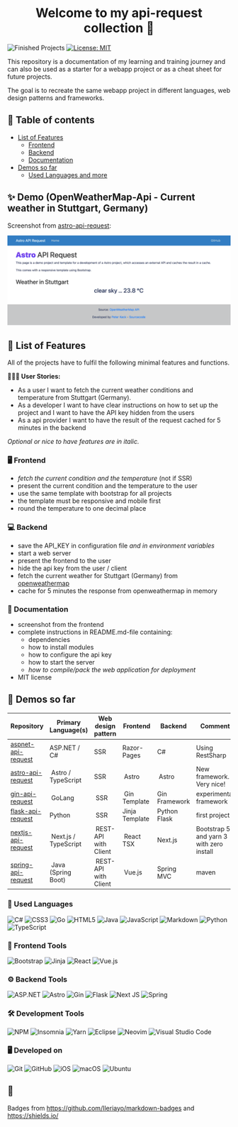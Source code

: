 <h1 align="center">Welcome to my api-request collection 👋</h1>
<p>
  <img alt="Finished Projects" src="https://img.shields.io/badge/finished_projects_so_far-6-blue.svg?cacheSeconds=25920" />
  <a href="https://github.com/pyrrolizin/api-request/blob/master/LICENSE" target="_blank">
    <img alt="License: MIT" src="https://img.shields.io/badge/License-MIT-green.svg" />
  </a>
</p>

This repository is a documentation of my learning and training journey and can also be used as a starter for a webapp project or as a cheat sheet for future projects.

The goal is to recreate the same webapp project in different languages, web design patterns and frameworks.

## 📖 Table of contents

* [List of Features](#-list-of-features)
  * [Frontend](#-frontend)
  * [Backend](#-backend)
  * [Documentation](#-documentation)
* [Demos so far](#-demos-so-far)
  * [Used Languages and more](#-used-languages)

## ✨ Demo (OpenWeatherMap-Api - Current weather in Stuttgart, Germany)

Screenshot from [astro-api-request](https://github.com/pyrrolizin/astro-api-request):

![screenshot of the demo application](screenshot.png)

## 🔹 List of Features

All of the projects have to fulfil the following minimal features and functions.

**👨‍💻💬 User Stories:**

* As a user I want to fetch the current weather conditions and temperature from Stuttgart (Germany).
* As a developer I want to have clear instructions on how to set up the project and I want to have the API key hidden from the users
* As a api provider I want to have the result of the request cached for 5 minutes in the backend

*Optional or nice to have features are in italic.*

### 🖥 Frontend

* *fetch the current condition and the temperature* (not if SSR)
* present the current condition and the temperature to the user
* use the same template with bootstrap for all projects
* the template must be responsive and mobile first
* round the temperature to one decimal place

### 💻 Backend

* save the API_KEY in configuration file *and in environment variables*
* start a web server
* present the frontend to the user
* hide the api key from the user / client
* fetch the current weather for Stuttgart (Germany) from [openweathermap](https://openweathermap.org/api)
* cache for 5 minutes the response from openweathermap in memory

### 📔 Documentation

* screenshot from the frontend
* complete instructions in README.md-file containing:
  * dependencies
  * how to install modules
  * how to configure the api key
  * how to start the server
  * *how to compile/pack the web application for deployment*
* MIT license

## 🎉 Demos so far

| Repository        | Primary Language(s)   | Web design pattern   | Frontend   | Backend   | Comment
| ---               | ---  | --- | ---- | ---- |---- | 
 [aspnet-api-request](https://github.com/pyrrolizin/aspnet-api-request) | ASP.NET / C# | SSR | Razor-Pages | C# | Using RestSharp   |
| [astro-api-request](https://github.com/pyrrolizin/astro-api-request) | Astro / TypeScript | SSR | Astro | Astro | New framework. Very nice! |
| [gin-api-request](https://github.com/pyrrolizin/gin-api-request)   | GoLang | SSR | Gin Template | Gin Framework   | experimental framework    |
| [flask-api-request](https://github.com/pyrrolizin/flask-api-request) | Python | SSR | Jinja Template| Python Flask  | first project     |
| [nextjs-api-request](https://github.com/pyrrolizin/nextjs-api-request) | Next.js / TypeScript | REST-API with Client | React TSX | Next.js | Bootstrap 5 and yarn 3 with zero install  |
| [spring-api-request](https://github.com/pyrrolizin/spring-api-request) | Java (Spring Boot) | REST-API with Client | Vue.js | Spring MVC | maven   |

### 💬 Used Languages

![C#](https://img.shields.io/badge/c%23-%23239120.svg?style=for-the-badge&logo=c-sharp&logoColor=white)
![CSS3](https://img.shields.io/badge/css3-%231572B6.svg?style=for-the-badge&logo=css3&logoColor=white)
![Go](https://img.shields.io/badge/go-%2300ADD8.svg?style=for-the-badge&logo=go&logoColor=white)
![HTML5](https://img.shields.io/badge/html5-%23E34F26.svg?style=for-the-badge&logo=html5&logoColor=white)
![Java](https://img.shields.io/badge/java-%23ED8B00.svg?style=for-the-badge&logo=java&logoColor=white)
![JavaScript](https://img.shields.io/badge/javascript-%23323330.svg?style=for-the-badge&logo=javascript&logoColor=%23F7DF1E)
![Markdown](https://img.shields.io/badge/markdown-%23000000.svg?style=for-the-badge&logo=markdown&logoColor=white)
![Python](https://img.shields.io/badge/python-3670A0?style=for-the-badge&logo=python&logoColor=ffdd54)
![TypeScript](https://img.shields.io/badge/typescript-%23007ACC.svg?style=for-the-badge&logo=typescript&logoColor=white)

### 🎨 Frontend Tools

![Bootstrap](https://img.shields.io/badge/bootstrap-%23563D7C.svg?style=for-the-badge&logo=bootstrap&logoColor=white)
![Jinja](https://img.shields.io/badge/jinja-white.svg?style=for-the-badge&logo=jinja&logoColor=black)
![React](https://img.shields.io/badge/react-%2320232a.svg?style=for-the-badge&logo=react&logoColor=%2361DAFB)
![Vue.js](https://img.shields.io/badge/vuejs-%2335495e.svg?style=for-the-badge&logo=vuedotjs&logoColor=%234FC08D)

### ⚙️ Backend Tools

![ASP.NET](https://img.shields.io/badge/ASP.NET-%23239120.svg?style=for-the-badge&logo=c-sharp&logoColor=white)
![Astro](https://img.shields.io/badge/Astro-%239146FF?style=for-the-badge)
![Gin](https://img.shields.io/badge/gin-%2300ADD8.svg?style=for-the-badge&logo=go&logoColor=white)
![Flask](https://img.shields.io/badge/flask-%23000.svg?style=for-the-badge&logo=flask&logoColor=white)
![Next JS](https://img.shields.io/badge/Next-black?style=for-the-badge&logo=next.js&logoColor=white)
![Spring](https://img.shields.io/badge/spring-%236DB33F.svg?style=for-the-badge&logo=spring&logoColor=white)

### 🛠 Development Tools

![NPM](https://img.shields.io/badge/NPM-%23000000.svg?style=for-the-badge&logo=npm&logoColor=white)
![Insomnia](https://img.shields.io/badge/Insomnia-black?style=for-the-badge&logo=insomnia&logoColor=5849BE)
![Yarn](https://img.shields.io/badge/yarn-%232C8EBB.svg?style=for-the-badge&logo=yarn&logoColor=white)
![Eclipse](https://img.shields.io/badge/Eclipse-FE7A16.svg?style=for-the-badge&logo=Eclipse&logoColor=white)
![Neovim](https://img.shields.io/badge/NeoVim-%2357A143.svg?&style=for-the-badge&logo=neovim&logoColor=white)
![Visual Studio Code](https://img.shields.io/badge/Visual%20Studio%20Code-0078d7.svg?style=for-the-badge&logo=visual-studio-code&logoColor=white)

### 🖥 Developed on

![Git](https://img.shields.io/badge/git-%23F05033.svg?style=for-the-badge&logo=git&logoColor=white)
![GitHub](https://img.shields.io/badge/github-%23121011.svg?style=for-the-badge&logo=github&logoColor=white)
![iOS](https://img.shields.io/badge/iOS-000000?style=for-the-badge&logo=ios&logoColor=white)
![macOS](https://img.shields.io/badge/mac%20os-000000?style=for-the-badge&logo=macos&logoColor=F0F0F0)
![Ubuntu](https://img.shields.io/badge/Ubuntu-E95420?style=for-the-badge&logo=ubuntu&logoColor=white)

## 👋

Badges from <https://github.com/Ileriayo/markdown-badges> and <https://shields.io/>

